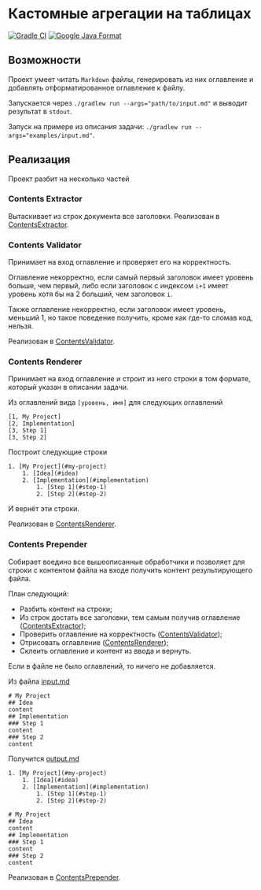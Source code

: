 # Кастомные агрегации на таблицах

[![Gradle CI](https://github.com/jvmusin/custom-aggregations/actions/workflows/gradle-build.yml/badge.svg)](https://github.com/jvmusin/custom-aggregations/actions/workflows/gradle-build.yml)
[![Google Java Format](https://github.com/jvmusin/custom-aggregations/actions/workflows/java-google-format.yml/badge.svg)](https://github.com/jvmusin/custom-aggregations/actions/workflows/google-java-format.yml)

## Возможности

Проект умеет читать `Markdown` файлы, генерировать из них оглавление и добавлять отформатированное оглавление к файлу.

Запускается через `./gradlew run --args="path/to/input.md"` и выводит результат в `stdout`.

Запуск на примере из описания задачи: `./gradlew run --args="examples/input.md"`.

## Реализация

Проект разбит на несколько частей

### Contents Extractor

Вытаскивает из строк документа все заголовки. Реализован в [ContentsExtractor].

### Contents Validator

Принимает на вход оглавление и проверяет его на корректность.

Оглавление некорректно, если самый первый заголовок имеет уровень больше, чем первый, либо если заголовок с
индексом `i+1` имеет уровень хотя бы на 2 больший, чем заголовок `i`.

Также оглавление некорректно, если заголовок имеет уровень, меньший 1, но такое поведение получить, кроме как где-то
сломав код, нельзя.

Реализован в [ContentsValidator].

### Contents Renderer

Принимает на вход оглавление и строит из него строки в том формате, который указан в описании задачи.

Из оглавлений вида `[уровень, имя]` для следующих оглавлений

```
[1, My Project]
[2, Implementation]
[3, Step 1]
[3, Step 2]
```

Построит следующие строки

```
1. [My Project](#my-project)
    1. [Idea](#idea)
    2. [Implementation](#implementation)
        1. [Step 1](#step-1)
        2. [Step 2](#step-2)
```

И вернёт эти строки.

Реализован в [ContentsRenderer].

### Contents Prepender

Собирает воедино все вышеописанные обработчики и позволяет для строки с контентом файла на входе получить контент
результирующего файла.

План следующий:

* Разбить контент на строки;
* Из строк достать все заголовки, тем самым получив оглавление ([ContentsExtractor]);
* Проверить оглавление на корректность ([ContentsValidator]);
* Отрисовать оглавление ([ContentsRenderer]);
* Склеить оглавление и контент из ввода и вернуть.

Если в файле не было оглавлений, то ничего не добавляется.

Из файла [input.md](examples/input.md)

```
# My Project
## Idea
content
## Implementation
### Step 1
content
### Step 2
content
```

Получится [output.md](examples/output.md)

```
1. [My Project](#my-project)
    1. [Idea](#idea)
    2. [Implementation](#implementation)
        1. [Step 1](#step-1)
        2. [Step 2](#step-2)

# My Project
## Idea
content
## Implementation
### Step 1
content
### Step 2
content
```

Реализован в [ContentsPrepender].

[ContentsExtractor]: src/main/java/jvmusin/customaggregations/ContentsExtractor.java

[ContentsValidator]: src/main/java/jvmusin/customaggregations/ContentsValidator.java

[ContentsRenderer]: src/main/java/jvmusin/customaggregations/ContentsRenderer.java

[ContentsPrepender]: src/main/java/jvmusin/customaggregations/ContentsPrepender.java
